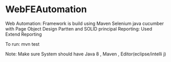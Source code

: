 # WebFEAutomation
Web Automation: Framework is build using Maven Selenium java cucumber with Page Object Design Partten and SOLID principal
Reporting: Used Extend Reporting


To run: mvn test

Note: Make sure System should have Java 8 , Maven , Editor(eclipse/intelli j)


